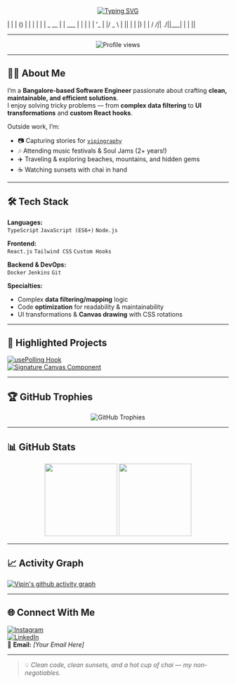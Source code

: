 <!-- Typing SVG Banner -->
<p align="center">
  <a href="https://git.io/typing-svg">
    <img src="https://readme-typing-svg.herokuapp.com?font=Fira+Code&size=24&duration=3000&pause=1000&color=1abc9c&center=true&vCenter=true&width=500&lines=Hey%2C+I'm+Vipin+Yadav;Software+Engineer+%7C+Traveler+%7C+Photographer;Clean+Code+%26+Chai+Lover;Welcome+to+my+GitHub!" alt="Typing SVG" />
  </a>
</p>

<!-- ASCII Name -->
| | | () | | | | | | _ __ | | ___ | | | | | '_ | |/ _ \ | || | | |) | | / _/|_| ./||___| | | ||


---

<p align="center">
  <img src="https://komarev.com/ghpvc/?username=vipin-yadav&label=Profile%20Views&color=0e75b6&style=flat" alt="Profile views" />  
</p>

---

## 🧑‍💻 About Me  
I’m a **Bangalore-based Software Engineer** passionate about crafting **clean, maintainable, and efficient solutions**.  
I enjoy solving tricky problems — from **complex data filtering** to **UI transformations** and **custom React hooks**.  

Outside work, I’m:  
- 📷 Capturing stories for [`vipingraphy`](https://instagram.com/vipingraphy)  
- 🎶 Attending music festivals & Soul Jams (2+ years!)  
- ✈️ Traveling & exploring beaches, mountains, and hidden gems  
- ☕ Watching sunsets with chai in hand  

---

## 🛠️ Tech Stack  

**Languages:**  
`TypeScript` `JavaScript (ES6+)` `Node.js`  

**Frontend:**  
`React.js` `Tailwind CSS` `Custom Hooks`  

**Backend & DevOps:**  
`Docker` `Jenkins` `Git`  

**Specialties:**  
- Complex **data filtering/mapping** logic  
- Code **optimization** for readability & maintainability  
- UI transformations & **Canvas drawing** with CSS rotations  

---

## 📌 Highlighted Projects  

[![usePolling Hook](https://github-readme-stats.vercel.app/api/pin/?username=vipin-yadav&repo=usePolling&theme=tokyonight)](https://github.com/vipin-yadav/usePolling)  
[![Signature Canvas Component](https://github-readme-stats.vercel.app/api/pin/?username=vipin-yadav&repo=signature-canvas&theme=tokyonight)](https://github.com/vipin-yadav/signature-canvas)  

---

## 🏆 GitHub Trophies  
<p align="center">
  <img src="https://github-profile-trophy.vercel.app/?username=vipin-yadav&theme=tokyonight&row=1&column=6" alt="GitHub Trophies" />
</p>

---

## 📊 GitHub Stats  

<p align="center">
  <img src="https://github-readme-stats.vercel.app/api?username=vipin-yadav&show_icons=true&theme=tokyonight" height="165" />
  <img src="https://github-readme-stats.vercel.app/api/top-langs/?username=vipin-yadav&layout=compact&theme=tokyonight" height="165" />
</p>

---

## 📈 Activity Graph  
[![Vipin's github activity graph](https://github-readme-activity-graph.vercel.app/graph?username=vipin-yadav&theme=react-dark)](https://github.com/vipin-yadav)

---

## 🌐 Connect With Me  
[![Instagram](https://img.shields.io/badge/Instagram-%40vipingraphy-E4405F?style=flat&logo=instagram&logoColor=white)](https://instagram.com/vipingraphy)  
[![LinkedIn](https://img.shields.io/badge/LinkedIn-Vipin%20Yadav-blue?style=flat&logo=linkedin)](#)  
📧 **Email:** *[Your Email Here]*  

---

> 💡 *Clean code, clean sunsets, and a hot cup of chai — my non-negotiables.*
